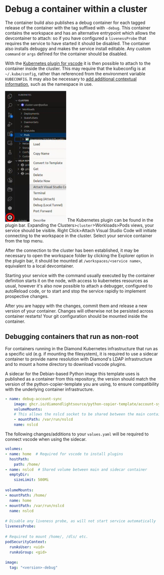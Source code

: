 # Debug a container within a cluster

The container build also publishes a debug container for each tagged release of the container with the tag suffixed with `-debug`. This container contains the workspace and has an alternative entrypoint which allows the devcontainer to attach: so if you have configured a `livenessProbe` that requires the service to have started it should be disabled. The container also installs debugpy and makes the service install editable. Any custom `command` or `args` defined for the container should be disabled.

With the [Kubernetes plugin for vscode](https://marketplace.visualstudio.com/items?itemName=ms-kubernetes-tools.vscode-kubernetes-tools) it is then possible to attach to the container inside the cluster. This may require that the kubeconfig is at `~/.kube/config`, rather than referenced from the environment variable `KUBECONFIG`. It may also be necessary to [add additional contextual information](https://kubernetes.io/docs/reference/kubectl/generated/kubectl_config/kubectl_config_set-context/), such as the namespace in use.

![Location of the Kubernetes plugin in the plugin bar (screen left), with the Clusters>cluster>Workloads>Pods views expanded out to show a pod named "my-service", overlaid with a dropdown box, with the "Attach Visual Studio Code" highlighted](../images/debugging-kubernetes.jpg)
The Kubernetes plugin can be found in the plugin bar. Expanding the Clusters>`cluster`>Workloads>Pods views, your service should be visible. Right Click>Attach Visual Studio Code will initiate connecting to the workspace in the cluster. Select your service container from the top menu.

After the connection to the cluster has been established, it may be necessary to open the workspace folder by clicking the Explorer option in the plugin bar, it should be mounted at `/workspaces/<service name>`, equivalent to a local devcontainer.

Starting your service with the command usually executed by the container definition starts it on the node, with access to kubernetes resources as usual, however it's also now possible to attach a debugger, configured to autoReload code, or to start and stop the service rapidly to implement prospective changes.

After you are happy with the changes, commit them and release a new version of your container. Changes will otherwise not be persisted across container restarts! Your git configuration should be mounted inside the container.

## Debugging containers that run as non-root
For containers running in the Diamond Kubernetes infrastructure that run as a specific uid (e.g. if mounting the filesystem), it is required to use a sidecar container to provide name resolution with Diamond's LDAP infrastructure and to mount a home directory to download vscode plugins. 

A sidecar for the Debian-based Python image this template uses is published as a container from this repository, the version should match the version of the python-copier-template you are using, to ensure compatibility with the underlying container infrastructure.

```yaml
- name: debug-account-sync
    image: ghcr.io/diamondlightsource/python-copier-template/account-sync:<version>
    volumeMounts:
    # This allows the nslcd socket to be shared between the main container and the sidecar
    - mountPath: /var/run/nslcd
    name: nslcd
```

The following changes/additions to your `values.yaml` will be required to connect vscode when using the sidecar.

```yaml
volumes:
- name: home  # Required for vscode to install plugins
  hostPath:
    path: /home/
- name: nslcd  # Shared volume between main and sidecar container
  emptyDir:
    sizeLimit: 500Mi

volumeMounts:
- mountPath: /home/
  name: home
- mountPath: /var/run/nslcd
  name: nslcd

# Disable any liveness probe, as will not start service automatically
livenessProbe:

# Required to mount /home/, /dls/ etc.
podSecurityContext:
  runAsUser: <uid>
  runAsGroup: <gid>

image:
  tag: "<version>-debug"
```
